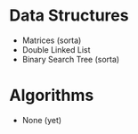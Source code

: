 # Data Structures
  - Matrices (sorta)
  - Double Linked List
  - Binary Search Tree (sorta)
  
# Algorithms
  - None (yet)
